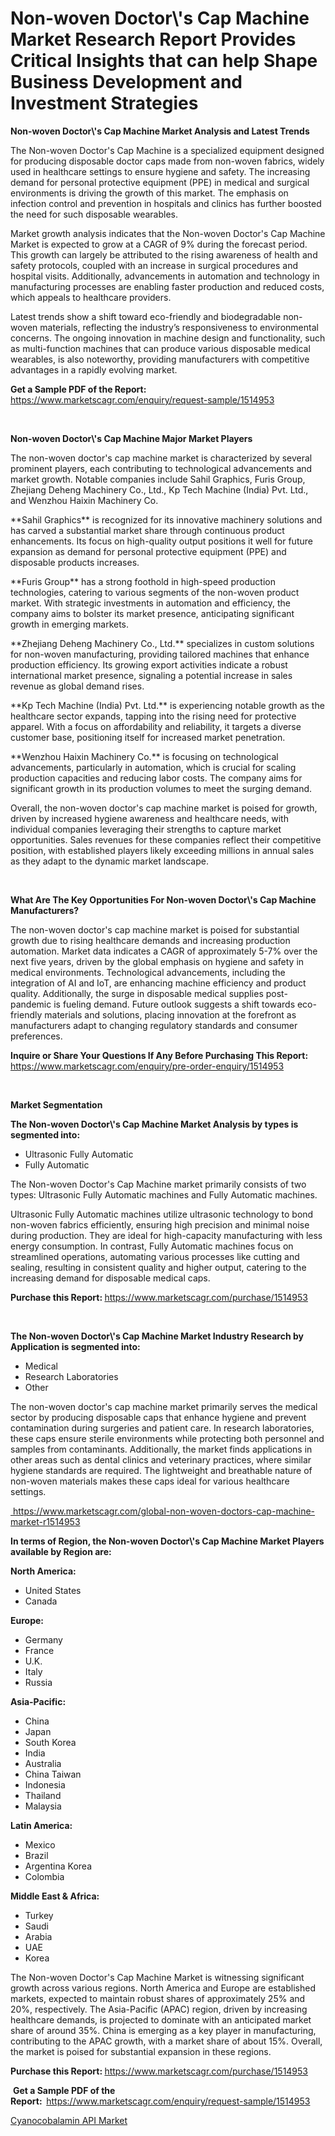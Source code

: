 <p><h1>Non-woven Doctor\'s Cap Machine Market Research Report Provides Critical Insights that can help Shape Business Development and Investment Strategies</h1></p><p><strong>Non-woven Doctor\'s Cap Machine Market Analysis and Latest Trends</strong></p>
<p><p>The Non-woven Doctor's Cap Machine is a specialized equipment designed for producing disposable doctor caps made from non-woven fabrics, widely used in healthcare settings to ensure hygiene and safety. The increasing demand for personal protective equipment (PPE) in medical and surgical environments is driving the growth of this market. The emphasis on infection control and prevention in hospitals and clinics has further boosted the need for such disposable wearables.</p><p>Market growth analysis indicates that the Non-woven Doctor's Cap Machine Market is expected to grow at a CAGR of 9% during the forecast period. This growth can largely be attributed to the rising awareness of health and safety protocols, coupled with an increase in surgical procedures and hospital visits. Additionally, advancements in automation and technology in manufacturing processes are enabling faster production and reduced costs, which appeals to healthcare providers.</p><p>Latest trends show a shift toward eco-friendly and biodegradable non-woven materials, reflecting the industry’s responsiveness to environmental concerns. The ongoing innovation in machine design and functionality, such as multi-function machines that can produce various disposable medical wearables, is also noteworthy, providing manufacturers with competitive advantages in a rapidly evolving market.</p></p>
<p><strong>Get a Sample PDF of the Report:&nbsp;</strong> <a href="https://www.marketscagr.com/enquiry/request-sample/1514953?utm_campaign=1886&utm_medium=2&utm_source=Github&utm_content=ia&utm_term=18012025&utm_id=non-woven-doctors-cap-machine">https://www.marketscagr.com/enquiry/request-sample/1514953</a></p>
<p>&nbsp;</p>
<p><strong>Non-woven Doctor\'s Cap Machine Major Market Players</strong></p>
<p><p>The non-woven doctor's cap machine market is characterized by several prominent players, each contributing to technological advancements and market growth. Notable companies include Sahil Graphics, Furis Group, Zhejiang Deheng Machinery Co., Ltd., Kp Tech Machine (India) Pvt. Ltd., and Wenzhou Haixin Machinery Co.</p><p>**Sahil Graphics** is recognized for its innovative machinery solutions and has carved a substantial market share through continuous product enhancements. Its focus on high-quality output positions it well for future expansion as demand for personal protective equipment (PPE) and disposable products increases.</p><p>**Furis Group** has a strong foothold in high-speed production technologies, catering to various segments of the non-woven product market. With strategic investments in automation and efficiency, the company aims to bolster its market presence, anticipating significant growth in emerging markets.</p><p>**Zhejiang Deheng Machinery Co., Ltd.** specializes in custom solutions for non-woven manufacturing, providing tailored machines that enhance production efficiency. Its growing export activities indicate a robust international market presence, signaling a potential increase in sales revenue as global demand rises.</p><p>**Kp Tech Machine (India) Pvt. Ltd.** is experiencing notable growth as the healthcare sector expands, tapping into the rising need for protective apparel. With a focus on affordability and reliability, it targets a diverse customer base, positioning itself for increased market penetration.</p><p>**Wenzhou Haixin Machinery Co.** is focusing on technological advancements, particularly in automation, which is crucial for scaling production capacities and reducing labor costs. The company aims for significant growth in its production volumes to meet the surging demand.</p><p>Overall, the non-woven doctor's cap machine market is poised for growth, driven by increased hygiene awareness and healthcare needs, with individual companies leveraging their strengths to capture market opportunities. Sales revenues for these companies reflect their competitive position, with established players likely exceeding millions in annual sales as they adapt to the dynamic market landscape.</p></p>
<p>&nbsp;</p>
<p><strong>What Are The Key Opportunities For Non-woven Doctor\'s Cap Machine Manufacturers?</strong></p>
<p><p>The non-woven doctor's cap machine market is poised for substantial growth due to rising healthcare demands and increasing production automation. Market data indicates a CAGR of approximately 5-7% over the next five years, driven by the global emphasis on hygiene and safety in medical environments. Technological advancements, including the integration of AI and IoT, are enhancing machine efficiency and product quality. Additionally, the surge in disposable medical supplies post-pandemic is fueling demand. Future outlook suggests a shift towards eco-friendly materials and solutions, placing innovation at the forefront as manufacturers adapt to changing regulatory standards and consumer preferences.</p></p>
<p><strong>Inquire or Share Your Questions If Any Before Purchasing This Report:</strong> <a href="https://www.marketscagr.com/enquiry/pre-order-enquiry/1514953?utm_campaign=1886&utm_medium=2&utm_source=Github&utm_content=ia&utm_term=18012025&utm_id=non-woven-doctors-cap-machine">https://www.marketscagr.com/enquiry/pre-order-enquiry/1514953</a></p>
<p>&nbsp;</p>
<p><strong>Market Segmentation</strong></p>
<p><strong>The Non-woven Doctor\'s Cap Machine Market Analysis by types is segmented into:</strong></p>
<p><ul><li>Ultrasonic Fully Automatic</li><li>Fully Automatic</li></ul></p>
<p><p>The Non-woven Doctor's Cap Machine market primarily consists of two types: Ultrasonic Fully Automatic machines and Fully Automatic machines. </p><p>Ultrasonic Fully Automatic machines utilize ultrasonic technology to bond non-woven fabrics efficiently, ensuring high precision and minimal noise during production. They are ideal for high-capacity manufacturing with less energy consumption. In contrast, Fully Automatic machines focus on streamlined operations, automating various processes like cutting and sealing, resulting in consistent quality and higher output, catering to the increasing demand for disposable medical caps.</p></p>
<p><strong>Purchase this Report:&nbsp;</strong><a href="https://www.marketscagr.com/purchase/1514953?utm_campaign=1886&utm_medium=2&utm_source=Github&utm_content=ia&utm_term=18012025&utm_id=non-woven-doctors-cap-machine">https://www.marketscagr.com/purchase/1514953</a></p>
<p>&nbsp;</p>
<p><strong>The Non-woven Doctor\'s Cap Machine Market Industry Research by Application is segmented into:</strong></p>
<p><ul><li>Medical</li><li>Research Laboratories</li><li>Other</li></ul></p>
<p><p>The non-woven doctor's cap machine market primarily serves the medical sector by producing disposable caps that enhance hygiene and prevent contamination during surgeries and patient care. In research laboratories, these caps ensure sterile environments while protecting both personnel and samples from contaminants. Additionally, the market finds applications in other areas such as dental clinics and veterinary practices, where similar hygiene standards are required. The lightweight and breathable nature of non-woven materials makes these caps ideal for various healthcare settings.</p></p>
<p><a href="https://www.marketscagr.com/global-non-woven-doctors-cap-machine-market-r1514953?utm_campaign=1886&utm_medium=2&utm_source=Github&utm_content=ia&utm_term=18012025&utm_id=non-woven-doctors-cap-machine">&nbsp;https://www.marketscagr.com/global-non-woven-doctors-cap-machine-market-r1514953</a></p>
<p><strong>In terms of Region, the Non-woven Doctor\'s Cap Machine Market Players available by Region are:</strong></p>
<p>
    <p> <strong> North America: </strong>
        <ul>
            <li>United States</li>
            <li>Canada</li>
        </ul>
        </p> 
    <p> <strong> Europe: </strong>
        <ul>
            <li>Germany</li>
            <li>France</li>
            <li>U.K.</li>
            <li>Italy</li>
            <li>Russia</li>
        </ul>
        </p> 
    <p> <strong> Asia-Pacific: </strong>
        <ul>
            <li>China</li>
            <li>Japan</li>
            <li>South Korea</li>
            <li>India</li>
            <li>Australia</li>
            <li>China Taiwan</li>
            <li>Indonesia</li>
            <li>Thailand</li>
            <li>Malaysia</li>
        </ul>
        </p> 
    <p> <strong> Latin America: </strong>
        <ul>
            <li>Mexico</li>
            <li>Brazil</li>
            <li>Argentina Korea</li>
            <li>Colombia</li>
        </ul>
        </p> 
    <p> <strong> Middle East & Africa: </strong>
        <ul>
            <li>Turkey</li>
            <li>Saudi</li>
            <li>Arabia</li>
            <li>UAE</li>
            <li>Korea</li>
        </ul>
    </p>
    </p>
<p><p>The Non-woven Doctor's Cap Machine Market is witnessing significant growth across various regions. North America and Europe are established markets, expected to maintain robust shares of approximately 25% and 20%, respectively. The Asia-Pacific (APAC) region, driven by increasing healthcare demands, is projected to dominate with an anticipated market share of around 35%. China is emerging as a key player in manufacturing, contributing to the APAC growth, with a market share of about 15%. Overall, the market is poised for substantial expansion in these regions.</p></p>
<p><strong>Purchase this Report: </strong><a href="https://www.marketscagr.com/purchase/1514953?utm_campaign=1886&utm_medium=2&utm_source=Github&utm_content=ia&utm_term=18012025&utm_id=non-woven-doctors-cap-machine">https://www.marketscagr.com/purchase/1514953</a></p>
<p>&nbsp;<strong>Get a Sample PDF of the Report:&nbsp;&nbsp;</strong><a href="https://www.marketscagr.com/enquiry/request-sample/1514953?utm_campaign=1886&utm_medium=2&utm_source=Github&utm_content=ia&utm_term=18012025&utm_id=non-woven-doctors-cap-machine">https://www.marketscagr.com/enquiry/request-sample/1514953</a></p>
<p><strong></strong></p>
<p><p><a href="https://github.com/vimar16th/Market-Research-Report-List-7/blob/main/cyanocobalamin-api-market.md?utm_campaign=1886&utm_medium=2&utm_source=Github&utm_content=ia&utm_term=18012025&utm_id=non-woven-doctors-cap-machine">Cyanocobalamin API Market</a></p></p>